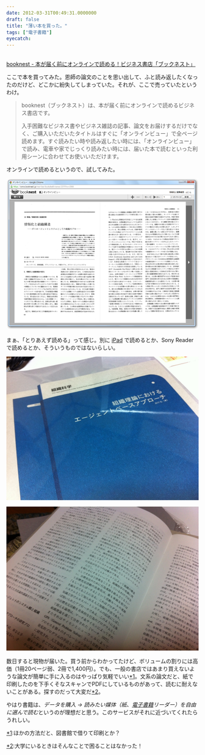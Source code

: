 ```yaml
---
date: 2012-03-31T00:49:31.0000000
draft: false
title: "薄い本を買った。"
tags: ["電子書籍"]
eyecatch: 
---
```

<p><a href="http://www.booknest.jp/">
<br />
booknest - &#x672C;&#x304C;&#x5C4A;&#x304F;&#x524D;&#x306B;&#x30AA;&#x30F3;&#x30E9;&#x30A4;&#x30F3;&#x3067;&#x8AAD;&#x3081;&#x308B;&#xFF01;&#x30D3;&#x30B8;&#x30CD;&#x30B9;&#x66F8;&#x5E97;&#x300C;&#x30D6;&#x30C3;&#x30AF;&#x30CD;&#x30B9;&#x30C8;&#x300D;
<br />
</a></p><p>ここで本を買ってみた。恩師の論文のことを思い出して、ふと読み返したくなったのだけど、どこかに紛失してしまっていた。それが、ここで売っていたというわけ。</p>

<blockquote>
<p>booknest（ブックネスト）は、本が届く前にオンラインで読めるビジネス書店です。</p><p>入手困難なビジネス書やビジネス雑誌の記事、論文をお届けするだけでなく、ご購入いただいたタイトルはすぐに「オンラインビュー」で全ページ読めます。すぐ読みたい時や読み返したい時には、「オンラインビュー」で読み、電車や家でじっくり読みたい時には、届いた本で読むといった利用シーンに合わせてお使いいただけます。</p>

</blockquote>
<p>オンラインで読めるというので、試してみた。</p><p><img src="20120331003003.png" alt="f:id:daruyanagi:20120331003003p:plain" title="f:id:daruyanagi:20120331003003p:plain" class="hatena-fotolife"></p><p>まぁ、「とりあえず読める」って感じ。別に <a class="keyword" href="http://d.hatena.ne.jp/keyword/iPad">iPad</a> で読めるとか、Sony Reader で読めるとか、そういうものではないらしい。</p><p><img src="20120330000111.jpg" alt="f:id:daruyanagi:20120330000111j:plain" title="f:id:daruyanagi:20120330000111j:plain" class="hatena-fotolife"></p><p><img src="20120330000210.jpg" alt="f:id:daruyanagi:20120330000210j:plain" title="f:id:daruyanagi:20120330000210j:plain" class="hatena-fotolife"></p><p>数日すると現物が届いた。買う前からわかってたけど、ボリュームの割りには高価（1冊20ページ弱、2冊で1,400円）。でも、一般の書店ではあまり買えないような論文が簡単に手に入るのはやっぱり気軽でいい<a href="#f1" name="fn1" title="ほかの方法だと、図書館で借りて印刷とか？">*1</a>。文系の論文だと、紙で印刷したのを下手くそなスキャンでPDFにしているものがあって、読むに耐えないことがある。探すのだって大変だ<a href="#f2" name="fn2" title="大学にいるときはそんなことで困ることはなかった！">*2</a>。</p><p>やはり書籍は、<i>データを購入 → 読みたい媒体（紙、<a class="keyword" href="http://d.hatena.ne.jp/keyword/%C5%C5%BB%D2%BD%F1%C0%D2">電子書籍</a>リーダー）を自由に選んで読む</i>というのが理想だと思う。このサービスがそれに近づいてくれたらうれしい。</p>
<div class="footnote">
<p class="footnote"><a href="#fn1" name="f1" class="footnote-number">*1</a><span class="footnote-delimiter">:</span><span class="footnote-text">ほかの方法だと、図書館で借りて印刷とか？</span></p>
<p class="footnote"><a href="#fn2" name="f2" class="footnote-number">*2</a><span class="footnote-delimiter">:</span><span class="footnote-text">大学にいるときはそんなことで困ることはなかった！</span></p>
</div>